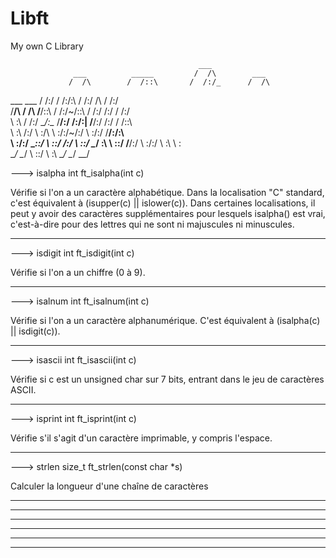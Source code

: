 # Libft
My own C Library

                                              ___               
                  ___          _____         /  /\        ___   
                 /  /\        /  /::\       /  /:/_      /  /\  
  ___     ___   /  /:/       /  /:/\:\     /  /:/ /\    /  /:/  
 /__/\   /  /\ /__/::\      /  /:/~/::\   /  /:/ /:/   /  /:/   
 \  \:\ /  /:/ \__\/\:\__  /__/:/ /:/\:| /__/:/ /:/   /  /::\   
  \  \:\  /:/     \  \:\/\ \  \:\/:/~/:/ \  \:\/:/   /__/:/\:\  
   \  \:\/:/       \__\::/  \  \::/ /:/   \  \::/    \__\/  \:\ 
    \  \::/        /__/:/    \  \:\/:/     \  \:\         \  \:\
     \__\/         \__\/      \  \::/       \  \:\         \__\/
                               \__\/         \__\/              


---> isalpha		 int ft_isalpha(int c)

Vérifie si l'on a un caractère alphabétique. Dans la localisation 
"C" standard, c'est équivalent à (isupper(c) || islower(c)). Dans 
certaines localisations, il peut y avoir des caractères 
supplémentaires pour lesquels isalpha() est vrai, c'est-à-dire 
pour des lettres qui ne sont ni majuscules ni minuscules.

__________________________________________________________________

---> isdigit		int ft_isdigit(int c)

Vérifie si l'on a un chiffre (0 à 9).

__________________________________________________________________

---> isalnum		int ft_isalnum(int c)

Vérifie si l'on a un caractère alphanumérique. C'est équivalent à 
(isalpha(c) || isdigit(c)).

__________________________________________________________________

---> isascii		int ft_isascii(int c)

Vérifie si c est un unsigned char sur 7 bits, entrant dans le jeu 
de caractères ASCII.

__________________________________________________________________

---> isprint		int	ft_isprint(int c)

Vérifie s'il s'agit d'un caractère imprimable, y compris l'espace.

__________________________________________________________________

---> strlen		size_t	ft_strlen(const char *s) 

Calculer la longueur d'une chaîne de caractères  

__________________________________________________________________
__________________________________________________________________
__________________________________________________________________
__________________________________________________________________
__________________________________________________________________
__________________________________________________________________
